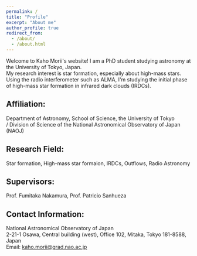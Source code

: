 ```yaml
---
permalink: /
title: "Profile"
excerpt: "About me"
author_profile: true
redirect_from: 
  - /about/
  - /about.html
---
```

Welcome to Kaho Morii's website! I am a PhD student studying astronomy at the University of Tokyo, Japan. 
<br>
My research interest is star formation, especially about high-mass stars. 
Using the radio interferometer such as ALMA, I'm studying the initial phase of high-mass star formation in infrared dark clouds (IRDCs). 

## Affiliation: 

Department of Astronomy, School of Science, the University of Tokyo 
<br>
/ Division of Science of the National Astronomical Observatory of Japan (NAOJ)


## Research Field: 
Star formation, High-mass star formaion, IRDCs, Outflows, Radio Astronomy

## Supervisors:
Prof. Fumitaka Nakamura, Prof. Patricio Sanhueza

## Contact Information:
National Astronomical Observatory of Japan
<br>
2-21-1 Osawa, Central building (west), Office 102, Mitaka, Tokyo 181-8588, Japan
<br>
Email: kaho.morii@grad.nao.ac.jp
